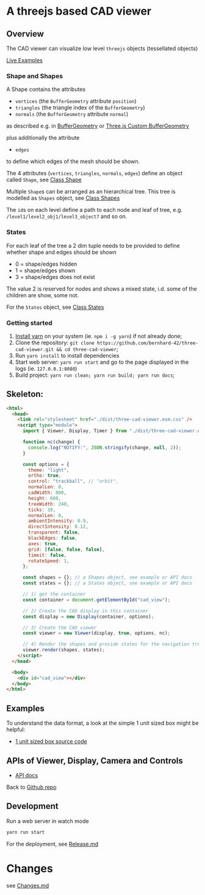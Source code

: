 # A threejs based CAD viewer

## Overview

The CAD viewer can visualize low level `threejs` objects (tessellated objects)

[Live Examples](https://bernhard-42.github.io/three-cad-viewer/example.html)

### Shape and Shapes

A Shape contains the attributes

- `vertices` (the `BufferGeometry` attribute `position`)
- `triangles` (the triangle index of the `BufferGeometry`)
- `normals` (the `BufferGeometry` attribute `normal`)

as described e.g. in [BufferGeometry](https://threejs.org/docs/#api/en/core/BufferGeometry) or [Three.js Custom BufferGeometry](https://threejsfundamentals.org/threejs/lessons/threejs-custom-buffergeometry.html)

plus additionally the attribute

- `edges`

to define which edges of the mesh should be shown.

The 4 attributes (`vertices`, `triangles`, `normals`, `edges`) define an object called `Shape`, see [Class Shape](https://bernhard-42.github.io/three-cad-viewer/global.html#Shape)

Multiple `Shape`s can be arranged as an hierarchical tree. This tree is modelled as `Shapes` object, see [Class Shapes](https://bernhard-42.github.io/three-cad-viewer/global.html#Shapes)

The `id`s on each level define a path to each node and leaf of tree, e.g. `/level1/level2_obj1/level3_object7` and so on.

### States

For each leaf of the tree a 2 dim tuple needs to be provided to define whether shape and edges should be shown

- 0 = shape/edges hidden
- 1 = shape/edges shown
- 3 = shape/edges does not exist

The value 2 is reserved for nodes and shows a mixed state, i.d. some of the children are show, some not.

For the `States` object, see [Class States](https://bernhard-42.github.io/three-cad-viewer/global.html#States)

### Getting started

1. [Install yarn](https://classic.yarnpkg.com/en/docs/install) on your system (ie. `npm i -g yarn`) if not already done;
2. Clone the repository: `git clone https://github.com/bernhard-42/three-cad-viewer.git && cd three-cad-viewer`;
3. Run `yarn install` to install dependencies
4. Start web server: `yarn run start` and go to the page displayed in the logs (ie. `127.0.0.1:8080`)
5. Build project: `yarn run clean; yarn run build; yarn run docs`;

## Skeleton:

```html
<html>
  <head>
    <link rel="stylesheet" href="./dist/three-cad-viewer.esm.css" />
    <script type="module">
      import { Viewer, Display, Timer } from "./dist/three-cad-viewer.esm.js";

      function nc(change) {
        console.log("NOTIFY:", JSON.stringify(change, null, 2));
      }

      const options = {
        theme: "light",
        ortho: true,
        control: "trackball", // "orbit",
        normalLen: 0,
        cadWidth: 800,
        height: 600,
        treeWidth: 240,
        ticks: 10,
        normalLen: 0,
        ambientIntensity: 0.9,
        directIntensity: 0.12,
        transparent: false,
        blackEdges: false,
        axes: true,
        grid: [false, false, false],
        timeit: false,
        rotateSpeed: 1,
      };

      const shapes = {}; // a Shapes object, see example or API docs
      const states = {}; // a States object, see example or API docs

      // 1) get the container
      const container = document.getElementById("cad_view");

      // 2) Create the CAD display in this container
      const display = new Display(container, options);

      // 3) Create the CAD viewer
      const viewer = new Viewer(display, true, options, nc);

      // 4) Render the shapes and provide states for the navigation tree in this viewer
      viewer.render(shapes, states);
    </script>
  </head>

  <body>
    <div id="cad_view"></div>
  </body>
</html>
```

## Examples

To understand the data format, a look at the simple 1 unit sized box might be helpful:

- [1 unit sized box source code](https://github.com/bernhard-42/three-cad-viewer/blob/master/examples/box1.js)

## APIs of Viewer, Display, Camera and Controls

- [API docs](https://bernhard-42.github.io/three-cad-viewer/Viewer.html)

Back to [Github repo](https://github.com/bernhard-42/three-cad-viewer)

## Development

Run a web server in watch mode

```bash
yarn run start
```

For the deployment, see [Release.md](./Release.md)

# Changes

see [Changes.md](./Changes.md)
